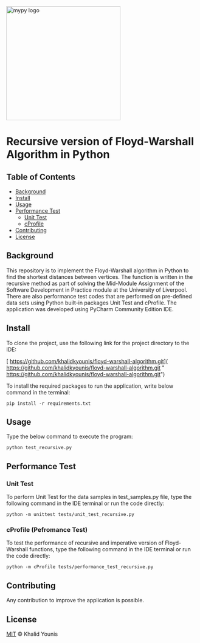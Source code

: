 <img src="https://www.liverpool.ac.uk/logo-size-test/full-colour.svg" alt="mypy logo" width="300px"/>

# Recursive version of Floyd-Warshall Algorithm in Python

## Table of Contents
- [Background](#background)
- [Install](#install)
- [Usage](#usage)
- [Performance Test](#performance_test)
   - [Unit Test](#unittest)
   - [cProfile](#cprofile)
- [Contributing](#contributing)
- [License](#license)

<a name="background"/>

## Background

This repository is to implement the Floyd-Warshall algorithm in Python to find the shortest distances between vertices. The function is written in the recursive method as part of solving the Mid-Module Assignment of the Software Development in Practice module at the University of Liverpool. There are also performance test codes that are performed on pre-defined data sets using Python built-in packages Unit Test and cProfile. The application was developed using PyCharm Community Edition IDE.

<a name="install"/>

## Install

To clone the project, use the following link for the project directory to the IDE:

   [ https://github.com/khalidkyounis/floyd-warshall-algorithm.git]( https://github.com/khalidkyounis/floyd-warshall-algorithm.git " https://github.com/khalidkyounis/floyd-warshall-algorithm.git")


To install the required packages to run the application, write below command in the terminal:

    pip install -r requirements.txt

<a name="usage"/>

## Usage

Type the below command to execute the program:

    python test_recursive.py

<a name="performance_test"/>

## Performance Test

<a name="unittest"/>

### Unit Test

To perform Unit Test for the data samples in test_samples.py file, type the following command in the IDE terminal or run the code directly:

    python -m unittest tests/unit_test_recursive.py

<a name="cprofile"/>

### cProfile (Pefromance Test)

To test the performance of recursive and imperative version of Floyd-Warshall functions, type the following command in the IDE terminal or run the code directly:

    python -m cProfile tests/performance_test_recursive.py

<a name="contributing"/>

## Contributing

Any contribution to improve the application is possible.

<a name="license"/>

## License

[MIT](LICENSE) © Khalid Younis
